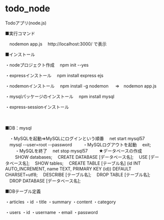 # todo_node
Todoアプリ(node.js)

■実行コマンド

　nodemon app.js
　http://localhost:3000/ で表示

■インストール

・nodeプロジェクト作成
　npm init --yes

・expressインストール
　npm install express ejs

・nodemonインストール
　npm install -g nodemon
　
⇒　nodemon app.js

・mysqlパッケージのインストール
　npm install mysql

・express-sessionインストール

　

■DB：mysql

　・MySQLを起動⇒MySQLにログインという順番
　net start mysql57
　mysql --user=root --password
　
　・MySQLログアウトを起動
　exit;
　
　・MySQLを終了
　net stop mysql57
　
　★データベースの作成
　
　SHOW databases;
　CREATE DATABASE [データベース名];
　USE [データベース名];
　SHOW tables;
　CREATE TABLE [テーブル名] (id INT AUTO_INCREMENT, name TEXT, PRIMARY KEY (id)) DEFAULT CHARSET=utf8;
　DESCRIBE [テーブル名];
　DROP TABLE [テーブル名];
　DROP DATABASE [データベース名];
 
 ■DBテーブル定義

・articles
 ・id
 ・title
 ・summary
 ・content
 ・category
 
・users
 ・id
 ・username
 ・email
 ・password
 
 

